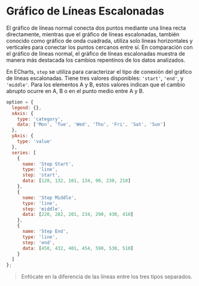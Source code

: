 # Gráfico de Líneas Escalonadas

El gráfico de líneas normal conecta dos puntos mediante una línea recta directamente, mientras que el gráfico de líneas escalonadas, también conocido como gráfico de onda cuadrada, utiliza solo líneas horizontales y verticales para conectar los puntos cercanos entre sí. En comparación con el gráfico de líneas normal, el gráfico de líneas escalonadas muestra de manera más destacada los cambios repentinos de los datos analizados.

En ECharts, `step`  se utiliza para caracterizar el tipo de conexión del gráfico de líneas escalonadas. Tiene tres valores disponibles: `'start'`, `'end'`, y `'middle'`.  Para los elementos A y B, estos valores indican que el cambio abrupto ocurre en A, B o en el punto medio entre A y B.

```js live
option = {
  legend: {},
  xAxis: {
    type: 'category',
    data: ['Mon', 'Tue', 'Wed', 'Thu', 'Fri', 'Sat', 'Sun']
  },
  yAxis: {
    type: 'value'
  },
  series: [
    {
      name: 'Step Start',
      type: 'line',
      step: 'start',
      data: [120, 132, 101, 134, 90, 230, 210]
    },
    {
      name: 'Step Middle',
      type: 'line',
      step: 'middle',
      data: [220, 282, 201, 234, 290, 430, 410]
    },
    {
      name: 'Step End',
      type: 'line',
      step: 'end',
      data: [450, 432, 401, 454, 590, 530, 510]
    }
  ]
};
```

> Enfócate en la diferencia de las líneas entre los tres tipos separados.
